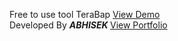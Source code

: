 Free to use tool TeraBap <a href="https://abhisekhub.github.io/Terabap-Tools/" target="_new"> View Demo </a>
<br>
Developed By <b><i> ABHISEK </i></b> <a href="https://abhisek4.com.np" target="_new"> View Portfolio </a>
